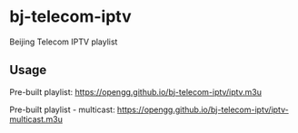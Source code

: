 # bj-telecom-iptv
Beijing Telecom IPTV playlist

## Usage

Pre-built playlist: https://opengg.github.io/bj-telecom-iptv/iptv.m3u

Pre-built playlist - multicast: https://opengg.github.io/bj-telecom-iptv/iptv-multicast.m3u
